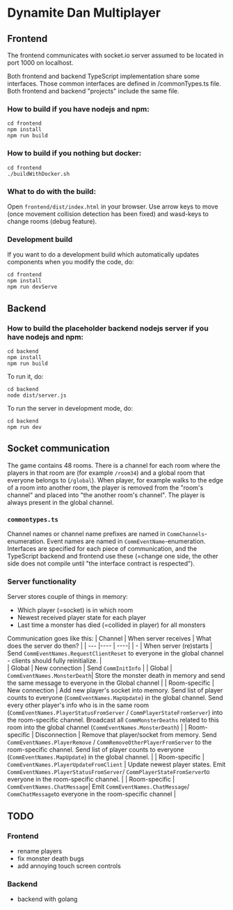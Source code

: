 
# Dynamite Dan Multiplayer

## Frontend

The frontend communicates with socket.io server assumed to be located in port 1000 on localhost.

Both frontend and backend TypeScript implementation share some interfaces. Those common interfaces are defined in /commonTypes.ts file. Both frontend and backend "projects" include the same file. 

### How to build if you have nodejs and npm:

    cd frontend
    npm install
    npm run build

### How to build if you nothing but docker:

    cd frontend
    ./buildWithDocker.sh

### What to do with the build:
Open `frontend/dist/index.html` in your browser. Use arrow keys to move (once movement collision detection has been fixed) and wasd-keys to change rooms (debug feature).

### Development build
If you want to do a development build which automatically updates components when you modify the code, do:

    cd frontend
    npm install
    npm run devServe

## Backend
### How to build the placeholder backend nodejs server if you have nodejs and npm:

    cd backend
    npm install
    npm run build

To run it, do:

    cd backend
    node dist/server.js

To run the server in development mode, do:

    cd backend
    npm run dev

## Socket communication

The game contains 48 rooms. There is a channel for each room where the players in that room are (for example `/room34`) and a global room that everyone belongs to (`/global`). When player, for example walks to the edge of a room into another room, the player is removed from the "room's channel" and placed into "the another room's channel". The player is always present in the global channel.

### `commontypes.ts`
Channel names or channel name prefixes are named in `CommChannels`-enumeration.
Event names are named in `CommEventName`-enumeration.
Interfaces are specified for each piece of communication, and the TypeScript backend and frontend use these (=change one side, the other side does not compile until "the interface contract is respected").

### Server functionality
Server stores couple of things in memory:
 * Which player (=socket) is in which room 
 * Newest received player state for each player
 * Last time a monster has died (=collided in player) for all monsters

Communication goes like this:
| Channel | When server receives | What does the server do then? |
| --- |---- | ----|
| - | When server (re)starts | Send `CommEventNames.RequestClientReset` to everyone in the global channel - clients should fully reinitialize. |  
| Global | New connection | Send `CommInitInfo` |
| Global | `CommEventNames.MonsterDeath`| Store the monster death in memory and send the same message to everyone in the Global channel |
| Room-specific | New connection | Add new player's socket into memory. Send list of player counts to everyone (`CommEventNames.MapUpdate`) in the global channel. Send every other player's info who is in the same room (`CommEventNames.PlayerStatusFromServer` / `CommPlayerStateFromServer`) into the room-specific channel. Broadcast all `CommMonsterDeaths` related to this room into the global channel (`CommEventNames.MonsterDeath`) |
| Room-specific | Disconnection | Remove that player/socket from memory. Send `CommEventNames.PlayerRemove` / `CommRemoveOtherPlayerFromServer` to the room-specific channel. Send list of player counts to everyone (`CommEventNames.MapUpdate`) in the global channel. |
| Room-specific | `CommEventNames.PlayerUpdateFromClient` | Update newest player states. Emit `CommEventNames.PlayerStatusFromServer`/ `CommPlayerStateFromServer`to everyone in the room-specific channel. |
| Room-specific | `CommEventNames.ChatMessage`| Emit `CommEventNames.ChatMessage`/ `CommChatMessage`to everyone in the room-specific channel |

## TODO
### Frontend
 - rename players
 - fix monster death bugs
 - add annoying touch screen controls
### Backend
 - backend with golang

